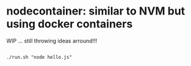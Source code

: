 # nodecontainer: similar to NVM but using docker containers

WIP ... still throwing ideas arround!!!

```

./run.sh "node hello.js"

```
